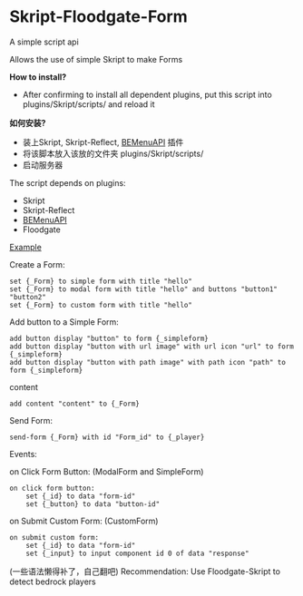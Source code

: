 # Skript-Floodgate-Form
A simple script api

Allows the use of simple Skript to make Forms

**How to install?** 
- After confirming to install all dependent plugins, put this script into plugins/Skript/scripts/ and reload it


**如何安装?**
- 装上Skript, Skript-Reflect, [BEMenuAPI](https://github.com/zimzaza4/Skript-Floodgate-Form/releases/tag/1.0) 插件
- 将该脚本放入该放的文件夹 plugins/Skript/scripts/
- 启动服务器


The script depends on plugins:
- Skript
- Skript-Reflect
- [BEMenuAPI](https://github.com/zimzaza4/Skript-Floodgate-Form/releases/tag/1.0)
- Floodgate



[Example](https://github.com/zimzaza4/Skript-Floodgate-Form/wiki/Example)

Create a Form:
```
set {_Form} to simple form with title "hello"
set {_Form} to modal form with title "hello" and buttons "button1" "button2"
set {_Form} to custom form with title "hello"
```

Add button to a Simple Form:
```
add button display "button" to form {_simpleform}
add button display "button with url image" with url icon "url" to form {_simpleform}
add button display "button with path image" with path icon "path" to form {_simpleform}
```
content
```
add content "content" to {_Form}
```
Send Form:
```
send-form {_Form} with id "Form_id" to {_player}
```
Events:

  on Click Form Button:   (ModalForm and SimpleForm)
```
on click form button:
    set {_id} to data "form-id"
    set {_button} to data "button-id"
```
  on Submit Custom Form:   (CustomForm)
```
on submit custom form:
    set {_id} to data "form-id"
    set {_input} to input component id 0 of data "response"
```
(一些语法懒得补了，自己翻吧)
Recommendation:
 Use Floodgate-Skript to detect bedrock players

